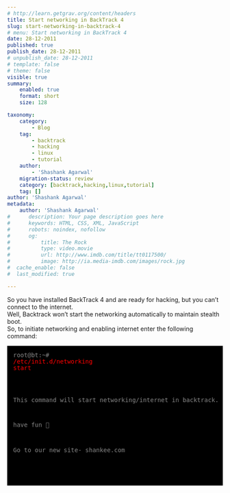 ```yaml
---
# http://learn.getgrav.org/content/headers
title: Start networking in BackTrack 4
slug: start-networking-in-backtrack-4
# menu: Start networking in BackTrack 4
date: 28-12-2011
published: true
publish_date: 28-12-2011
# unpublish_date: 28-12-2011
# template: false
# theme: false
visible: true
summary:
    enabled: true
    format: short
    size: 128

taxonomy:
    category:
        - Blog
    tag:
        - backtrack
        - hacking
        - linux
        - tutorial
    author:
        - 'Shashank Agarwal'
    migration-status: review
    category: [backtrack,hacking,linux,tutorial]
    tag: []
author: 'Shashank Agarwal'
metadata:
    author: 'Shashank Agarwal'
#      description: Your page description goes here
#      keywords: HTML, CSS, XML, JavaScript
#      robots: noindex, nofollow
#      og:
#          title: The Rock
#          type: video.movie
#          url: http://www.imdb.com/title/tt0117500/
#          image: http://ia.media-imdb.com/images/rock.jpg
#  cache_enable: false
#  last_modified: true

---
```


So you have installed BackTrack 4 and are ready for hacking, but you can’t connect to the internet.  
Well, Backtrack won’t start the networking automatically to maintain stealth boot.  
So, to initiate networking and enabling internet enter the following command:  
    <pre style="-webkit-text-size-adjust: auto; -webkit-text-stroke-width: 0px; background-color: black; border-bottom-color: rgb(133, 133, 133); border-bottom-style: solid; border-bottom-width: 1px; border-color: initial; border-left-color: rgb(133, 133, 133); border-left-style: solid; border-left-width: 1px; border-right-color: rgb(133, 133, 133); border-right-style: solid; border-right-width: 1px; border-style: initial; border-top-color: rgb(133, 133, 133); border-top-style: solid; border-top-width: 1px; color: #858585; font-style: normal; font-variant: normal; font-weight: normal; letter-spacing: normal; line-height: 1.1em; orphans: 2; padding-bottom: 1em; padding-left: 1em; padding-right: 1em; padding-top: 1em; text-align: -webkit-auto; text-indent: 0px; text-transform: none; widows: 2; word-spacing: 0px;">root@bt:~# <span style="color: red;">/etc/init.d/networking start</span><br></br>

This command will start networking/internet in backtrack.

have fun 🙂



Go to our new site- shankee.com
